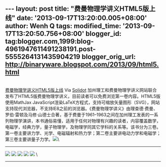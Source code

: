 --- layout: post title: "费曼物理学讲义HTML5版上线" date:
'2013-09-17T13:20:00.005+08:00' author: Wenh Q tags: modified\_time:
'2013-09-17T13:20:50.756+08:00' blogger\_id:
tag:blogger.com,1999:blog-4961947611491238191.post-5555264131435904219
blogger\_orig\_url: http://binaryware.blogspot.com/2013/09/html5.html
---
[\
费曼物理学讲义HTML5版上线](http://solidot.org.feedsportal.com/c/33236/f/556826/s/31470ced/sc/21/l/0L0Ssolidot0Borg0Cstory0Dsid0F36466/story01.htm)
Via [Solidot](http://www.solidot.org/)
加州理工和费曼物理学讲义网站联合发布了HTML5版费曼物理学讲义，目前读者可以免费浏览第一卷内容。HTML5版使用MathJax
JavaScript渲染LaTeX方程式，支持可缩放矢量图形（SVG），网站支持现代浏览器，不支持IE8之前的浏览器。《费曼物理学讲义》由理查德·费曼、罗伯·雷顿及马修·山德士合著，基于费曼于1961–1963之间在加州理工发表的一系列物理学演讲，本书通俗易懂，适用于任何对物理有兴趣的读者，内容覆盖数学，电磁学，经典力学，量子物理学，及物理学同其它学科的关系等。该书分为三卷。第一卷主要讲力学、光学、电磁辐射和热力学；第二卷主要讲电动力学和电磁学；第三卷主要讲量子力学。![](http://solidot.org.feedsportal.com/c/33236/f/556826/s/31470ced/sc/21/mf.gif)\
  ------------------------------------------------------------------------------------------------------------------------------------------------------------------------------------------------------------------------------------------------------------------------------------------------------------------------------------------------------------------------------------------------------------------------------------------------------------------------------------------------------------------------------------------------------------------------------------------------------------------------------------------------------------------------------------------------------------------------------------------------------------------------------------------------------------------------------------------------------------------------------------------------------------------------------------------------------------------------------------------------------------------------------------------------------------------------------------------------------------------------------------------------------------------------------------------------------------------------------------------------------------------------------------------------------------- ---
  [![](http://res3.feedsportal.com/social/twitter.png)](http://share.feedsportal.com/share/twitter/?u=http%3A%2F%2Fwww.solidot.org%2Fstory%3Fsid%3D36466&t=%E8%B4%B9%E6%9B%BC%E7%89%A9%E7%90%86%E5%AD%A6%E8%AE%B2%E4%B9%89HTML5%E7%89%88%E4%B8%8A%E7%BA%BF) [![](http://res3.feedsportal.com/social/facebook.png)](http://share.feedsportal.com/share/facebook/?u=http%3A%2F%2Fwww.solidot.org%2Fstory%3Fsid%3D36466&t=%E8%B4%B9%E6%9B%BC%E7%89%A9%E7%90%86%E5%AD%A6%E8%AE%B2%E4%B9%89HTML5%E7%89%88%E4%B8%8A%E7%BA%BF) [![](http://res3.feedsportal.com/social/linkedin.png)](http://share.feedsportal.com/share/linkedin/?u=http%3A%2F%2Fwww.solidot.org%2Fstory%3Fsid%3D36466&t=%E8%B4%B9%E6%9B%BC%E7%89%A9%E7%90%86%E5%AD%A6%E8%AE%B2%E4%B9%89HTML5%E7%89%88%E4%B8%8A%E7%BA%BF) [![](http://res3.feedsportal.com/social/googleplus.png)](http://share.feedsportal.com/share/gplus/?u=http%3A%2F%2Fwww.solidot.org%2Fstory%3Fsid%%20%20%203D36466&t=%E8%B4%B9%E6%9B%BC%E7%89%A9%E7%90%86%E5%AD%A6%E8%AE%B2%E4%B9%89HTML5%E7%89%88%E4%B8%8A%E7%BA%BF) [![](http://res3.feedsportal.com/social/email.png)](http://share.feedsportal.com/share/email/?u=http%3A%2F%2Fwww.solidot.org%2Fstory%3Fsid%3D36466&t=%E8%B4%B9%E6%9B%BC%E7%89%A9%E7%90%86%E5%AD%A6%E8%AE%B2%E4%B9%89HTML5%E7%89%88%E4%B8%8A%E7%BA%BF)   \
                                                                                                                                                                                                                                                                                                                                                                                                                                                                                                                                                                                                                                                                                                                                                                                                                                                                                                                                                                                                                                                                                                                                                                                                                                                                                                                
  ------------------------------------------------------------------------------------------------------------------------------------------------------------------------------------------------------------------------------------------------------------------------------------------------------------------------------------------------------------------------------------------------------------------------------------------------------------------------------------------------------------------------------------------------------------------------------------------------------------------------------------------------------------------------------------------------------------------------------------------------------------------------------------------------------------------------------------------------------------------------------------------------------------------------------------------------------------------------------------------------------------------------------------------------------------------------------------------------------------------------------------------------------------------------------------------------------------------------------------------------------------------------------------------------------------- ---


